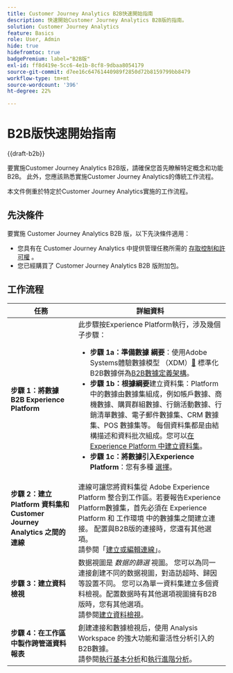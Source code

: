 ```yaml
---
title: Customer Journey Analytics B2B快速開始指南
description: 快速開始Customer Journey Analytics B2B版的指南。
solution: Customer Journey Analytics
feature: Basics
role: User, Admin
hide: true
hidefromtoc: true
badgePremium: label="B2B版"
exl-id: ff8d419e-5cc6-4e1b-8cf8-9dbaa8054179
source-git-commit: d7ee16c64761440989f2850d72b8159799bb8479
workflow-type: tm+mt
source-wordcount: '396'
ht-degree: 22%

---
```


# B2B版快速開始指南

{{draft-b2b}}

要實施Customer Journey Analytics B2B版，請確保您首先瞭解特定概念和功能B2B。 此外，您應該熟悉實施Customer Journey Analytics的傳統工作流程。

本文件側重於特定於Customer Journey Analytics實施的工作流程。

## 先決條件

要實施 Customer Journey Analytics B2B 版，以下先決條件適用：

* 您具有在 Customer Journey Analytics 中提供管理任務所需的 [存取控制和許可權](/help/technotes/access-control.md) 。
* 您已經購買了 Customer Journey Analytics B2B 版附加包。


## 工作流程

| 任務 | 詳細資料 |
| --- | --- |
| **步驟 1：將數據B2B Experience Platform** | 此步驟按Experience Platform執行，涉及幾個子步驟：<ul><li>**步驟 1a：準備數據 綱要**：使用Adobe Systems體驗數據模型 （XDM）[&#128279;](https://experienceleague.adobe.com/docs/experience-platform/xdm/home.html?lang=zh-hant) 標準化B2B數據併為[B2B數據定義架構](https://experienceleague.adobe.com/zh-hant/docs/experience-platform/rtcdp/schemas/b2b)。</li><li>**步驟 1b：根據綱要**&#x200B;建立資料集：Platform中的數據由數據集組成，例如帳戶數據、商機數據、購買群組數據、行銷活動數據、行銷清單數據、電子郵件數據集、CRM 數據集、POS 數據集等。 每個資料集都是由結構描述和資料批次組成。您可以[在 Experience Platform 中建立資料集](https://experienceleague.adobe.com/tw/docs/platform-learn/getting-started-for-data-architects-and-data-engineers/create-datasets.html?lang=zh-Hant)。</li><li>**步驟 1c：將數據引入Experience Platform**：您有多種 [選擇](https://experienceleague.adobe.com/zh-hant/docs/experience-platform/ingestion/home)。</li></ul> |
| **步驟 2：建立 Platform 資料集和 Customer Journey Analytics 之間的連線** | 連線可讓您將資料集從 Adobe Experience Platform 整合到工作區。若要報告Experience Platform數據集，首先必須在 Experience Platform 和 工作環境 中的數據集之間建立連接。 配置與B2B版的連接時，您還有其他選項。 <br>請參閱「[建立或編輯連線](/help/connections/create-connection.md)」。 |
| **步驟 3：建立資料檢視** | 数据視圖是 *数据的篩選* 視圖。 您可以為同一連接創建不同的数据視圖，對造訪超時、歸因等設置不同。 您可以為單一資料集建立多個資料檢視。配置数据時有其他選項視圖擁有B2B版時，您有其他選項。<br>請參閱[建立資料檢視](/help/data-views/create-dataview.md)。 |
| **步驟 4：在工作區中製作跨管道資料報表** | 創建連接和數據檢視后，使用 Analysis Workspace 的強大功能和靈活性分析引入的B2B數據。<br>請參閱[執行基本分析](/help/analysis-workspace/perform-basic-analysis.md)和[執行進階分析](/help/analysis-workspace/perform-adv-analysis.md)。 |

<!--

## Use Case

The [B2B Use Case ](../data-ingestion/data-ingestion.md) document provides an example use case on how to implement Customer  Journey Analytics B2B Edition.

-->